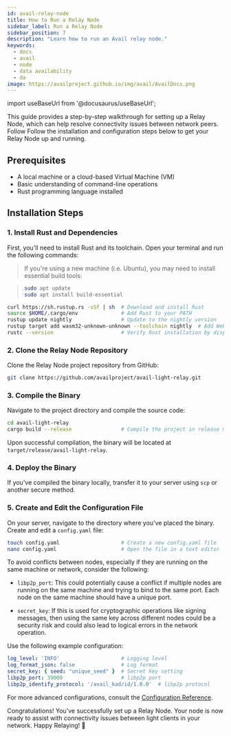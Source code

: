 ```yaml
---
id: avail-relay-node
title: How to Run a Relay Node
sidebar_label: Run a Relay Node
sidebar_position: 7
description: "Learn how to run an Avail relay node."
keywords:
  - docs
  - avail
  - node
  - data availability
  - da
image: https://availproject.github.io/img/avail/AvailDocs.png
---
```

import useBaseUrl from '@docusaurus/useBaseUrl';

This guide provides a step-by-step walkthrough for setting up a Relay Node, which can help resolve connectivity issues between network peers. Follow Follow the installation and configuration steps below to get your Relay Node up and running.

## Prerequisites

- A local machine or a cloud-based Virtual Machine (VM)
- Basic understanding of command-line operations
- Rust programming language installed

## Installation Steps

### 1. Install Rust and Dependencies

First, you'll need to install Rust and its toolchain. Open your terminal and run the following commands:
> If you're using a new machine (i.e. Ubuntu), you may need to install essential build tools:

> ```bash
> sudo apt update
> sudo apt install build-essential
> ```

```bash
curl https://sh.rustup.rs -sSf | sh  # Download and install Rust
source $HOME/.cargo/env              # Add Rust to your PATH
rustup update nightly                # Update to the nightly version
rustup target add wasm32-unknown-unknown --toolchain nightly  # Add WebAssembly target
rustc --version                      # Verify Rust installation by displaying the version
```

### 2. Clone the Relay Node Repository

Clone the Relay Node project repository from GitHub:

```bash
git clone https://github.com/availproject/avail-light-relay.git
```

### 3. Compile the Binary

Navigate to the project directory and compile the source code:

```bash
cd avail-light-relay                 
cargo build --release                # Compile the project in release mode
```

Upon successful compilation, the binary will be located at `target/release/avail-light-relay`.

### 4. Deploy the Binary

If you've compiled the binary locally, transfer it to your server using `scp` or another secure method.

### 5. Create and Edit the Configuration File

On your server, navigate to the directory where you've placed the binary. Create and edit a `config.yaml` file:

```bash
touch config.yaml                    # Create a new config.yaml file
nano config.yaml                     # Open the file in a text editor
```

To avoid conflicts between nodes, especially if they are running on the same machine or network, consider the following:

- `libp2p_port`: This could potentially cause a conflict if multiple nodes are running on the same machine and trying to bind to the same port. Each node on the same machine should have a unique port.

- `secret_key`: If this is used for cryptographic operations like signing messages, then using the same key across different nodes could be a security risk and could also lead to logical errors in the network operation.

Use the following example configuration:

```yaml
log_level: 'INFO'                    # Logging level
log_format_json: false               # Log format
secret_key: { seed: "unique_seed" }  # Secret key setting
libp2p_port: 39000                   # libp2p port
libp2p_identify_protocol: '/avail_kad/id/1.0.0'  # libp2p protocol
```

For more advanced configurations, consult the [Configuration Reference](https://github.com/availproject/avail-light-relay#config-reference).

Congratulations! You've successfully set up a Relay Node. Your node is now ready to assist with connectivity issues between light clients in your network. Happy Relaying! 🚀
